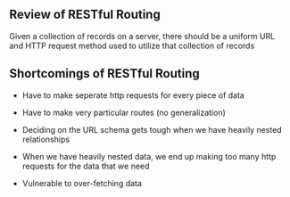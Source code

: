 ## Review of RESTful Routing

Given a collection of records on a server, there should be a uniform URL and HTTP request method used to utilize that collection of records

## Shortcomings of RESTful Routing

 - Have to make seperate http requests for every piece of data
 - Have to make very particular routes (no generalization)

 - Deciding on the URL schema gets tough when we have heavily nested relationships
 - When we have heavily nested data, we end up making too many http requests for the data that we need
 - Vulnerable to over-fetching data 